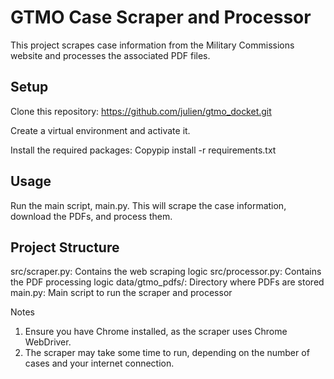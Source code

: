 # GTMO Case Scraper and Processor
This project scrapes case information from the Military Commissions website and processes the associated PDF files.

## Setup

Clone this repository:
https://github.com/julien/gtmo_docket.git

Create a virtual environment and activate it.

Install the required packages:
Copypip install -r requirements.txt


## Usage

Run the main script, main.py. This will scrape the case information, download the PDFs, and process them.


## Project Structure

src/scraper.py: Contains the web scraping logic
src/processor.py: Contains the PDF processing logic
data/gtmo_pdfs/: Directory where PDFs are stored
main.py: Main script to run the scraper and processor

Notes
1) Ensure you have Chrome installed, as the scraper uses Chrome WebDriver.
2) The scraper may take some time to run, depending on the number of cases and your internet connection.